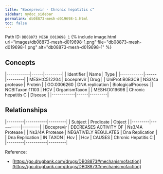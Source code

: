```yaml
---
title: "Boceprevir - Chronic hepatitis c"
sidebar: mydoc_sidebar
permalink: db08873-mesh-d019698-1.html
toc: false 
---
```



Path ID: `DB08873_MESH_D019698_1`
{% include image.html url="images/db08873-mesh-d019698-1.png" file="db08873-mesh-d019698-1.png" alt="db08873-mesh-d019698-1" %}

## Concepts

|------------|------|---------|
| Identifier | Name | Type    |
|------------|------|---------|
| MESH:C512204 | boceprevir | Drug |
| UniProt:B0B3C9 | NS3/4a protease | Protein |
| GO:0006260 | DNA replication | BiologicalProcess |
| NCBITaxon:11103 | HCV | OrganismTaxon |
| MESH:D019698 | Chronic hepatitis C | Disease |
|------------|------|---------|

## Relationships

|---------|-----------|---------|
| Subject | Predicate | Object  |
|---------|-----------|---------|
| Boceprevir | DECREASES ACTIVITY OF | Ns3/4A Protease |
| Ns3/4A Protease | NEGATIVELY REGULATES | Dna Replication |
| Dna Replication | IN TAXON | Hcv |
| Hcv | CAUSES | Chronic Hepatitis C |
|---------|-----------|---------|

Reference: 
  - [https://go.drugbank.com/drugs/DB08873#mechanismofaction](https://go.drugbank.com/drugs/DB08873#mechanismofaction)
